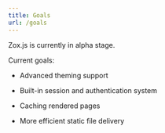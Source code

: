 ```yaml
---
title: Goals
url: /goals
---
```


Zox.js is currently in alpha stage.

Current goals:

- Advanced theming support

- Built-in session and authentication system

- Caching rendered pages

- More efficient static file delivery
